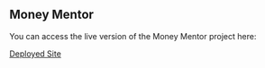 ## Money Mentor

You can access the live version of the Money Mentor project here:

[Deployed Site](https://money-mentor-o9vd.onrender.com/auth/login) 

